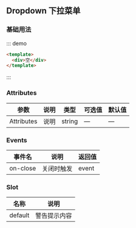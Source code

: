 ## Dropdown 下拉菜单


### 基础用法


::: demo
```html  
<template>
  <div>空</div>
</template>
```
:::

### Attributes

| 参数      | 说明    | 类型      | 可选值       | 默认值   |
|---------- |-------- |---------- |-------------  |-------- |
| Attributes     | 说明   | string  |  —   |   —   |


### Events

| 事件名      | 说明    | 返回值      |
|---------- |-------- |---------- |
| on-close     | 关闭时触发   | event  |

### Slot

| 名称      | 说明    |
|---------- |-------- |
| default     | 警告提示内容   |
